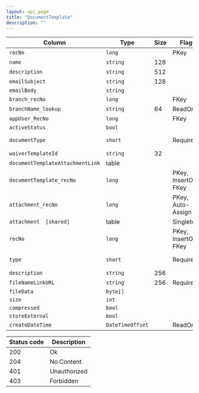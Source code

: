 ```yaml
---
layout: api_page
title: "DocumentTemplate"
description: ""
---
```




| Column | Type | Size | Flags | Table | Description |
| ------ | ---- | ---- | ----- | ----- | ----------- |
| `recNo` | `long` |  | PKey | `documentTemplate` | 
| `name` | `string` | 128 |  | `documentTemplate` | 
| `description` | `string` | 512 |  | `documentTemplate` | 
| `emailSubject` | `string` | 128 |  | `documentTemplate` | 
| `emailBody` | `string` |  |  | `documentTemplate` | 
| `branch_recNo` | `long` |  | FKey | `documentTemplate` | 
| `branchName_lookup` | `string` | 64 | ReadOnly | `documentTemplate` | 
| `appUser_RecNo` | `long` |  | FKey | `documentTemplate` | 
| `activeStatus` | `bool` |  |  | `documentTemplate` | 
| `documentType` | `short` |  | Required | `documentTemplate` | Email = 1, ESign = 2
| `waiverTemplateId` | `string` | 32 |  | `documentTemplate` | 
| `documentTemplateAttachmentLink ` | table |  |  | `documentTemplate` | 
| `documentTemplate_recNo` | `long` |  | PKey, InsertOnly, FKey | `documentTemplateAttachmentLink` | 
| `attachment_recNo` | `long` |  | PKey, Auto-Assign | `documentTemplateAttachmentLink` | 
| `attachment  [shared]` | table |  | Singleton | `documentTemplateAttachmentLink` | 
| `recNo` | `long` |  | PKey, InsertOnly, FKey | `attachment` | 
| `type` | `short` |  | Required | `attachment` | Link = 1, File = 2
| `description` | `string` | 256 |  | `attachment` | 
| `fileNameLinkURL` | `string` | 256 | Required | `attachment` | 
| `fileData` | `byte[]` |  |  | `attachment` | 
| `size` | `int` |  |  | `attachment` | 
| `compressed` | `bool` |  |  | `attachment` | 
| `storeExternal` | `bool` |  |  | `attachment` | 
| `createDateTime` | `DateTimeOffset` |  | ReadOnly | `attachment` | 

| Status code | Description |
| ----------- | ----------- |
| 200 | Ok |
| 204 | No Content |
| 401 | Unauthorized |
| 403 | Forbidden |


